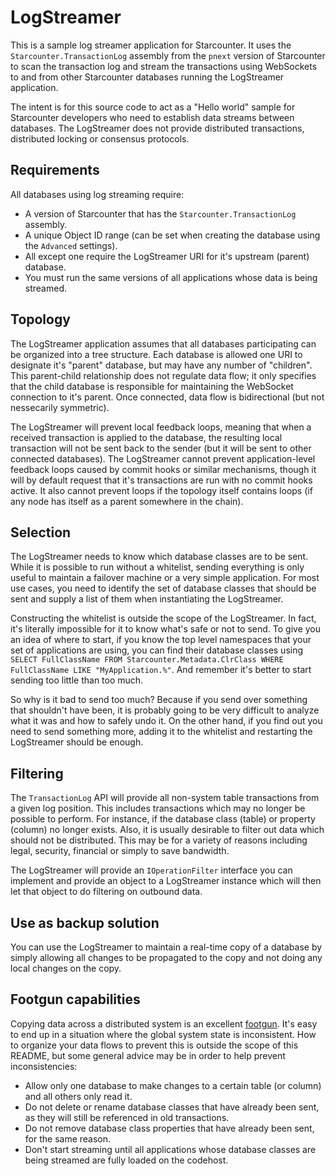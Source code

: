 # LogStreamer

This is a sample log streamer application for Starcounter. It uses the `Starcounter.TransactionLog` assembly from the `pnext` version of Starcounter to scan the transaction log and stream the transactions using WebSockets to and from other Starcounter databases running the LogStreamer application.

The intent is for this source code to act as a "Hello world" sample for Starcounter developers who need to establish data streams between databases. The LogStreamer does not provide distributed transactions, distributed locking or consensus protocols.

## Requirements

All databases using log streaming require:
* A version of Starcounter that has the `Starcounter.TransactionLog` assembly.
* A unique Object ID range (can be set when creating the database using the `Advanced` settings).
* All except one require the LogStreamer URI for it's upstream (parent) database.
* You must run the same versions of all applications whose data is being streamed.

## Topology

The LogStreamer application assumes that all databases participating can be organized into a tree structure. Each database is allowed one URI to designate it's "parent" database, but may have any number of "children". This parent-child relationship does not regulate data flow; it only specifies that the child database is responsible for maintaining the WebSocket connection to it's parent. Once connected, data flow is bidirectional (but not nessecarily symmetric).

The LogStreamer will prevent local feedback loops, meaning that when a received transaction is applied to the database, the resulting local transaction will not be sent back to the sender (but it will be sent to other connected databases). The LogStreamer cannot prevent application-level feedback loops caused by commit hooks or similar mechanisms, though it will by default request that it's transactions are run with no commit hooks active. It also cannot prevent loops if the topology itself contains loops (if any node has itself as a parent somewhere in the chain).

## Selection

The LogStreamer needs to know which database classes are to be sent. While it is possible to run without a whitelist, sending everything is only useful to maintain a failover machine or a very simple application. For most use cases, you need to identify the set of database classes that should be sent and supply a list of them when instantiating the LogStreamer.

Constructing the whitelist is outside the scope of the LogStreamer. In fact, it's literally impossible for it to know what's safe or not to send. To give you an idea of where to start, if you know the top level namespaces that your set of applications are using, you can find their database classes using `SELECT FullClassName FROM Starcounter.Metadata.ClrClass WHERE FullClassName LIKE "MyApplication.%"`. And remember it's better to start sending too little than too much.

So why is it bad to send too much? Because if you send over something that shouldn't have been, it is probably going to be very difficult to analyze what it was and how to safely undo it. On the other hand, if you find out you need to send something more, adding it to the whitelist and restarting the LogStreamer should be enough.

## Filtering

The `TransactionLog` API will provide all non-system table transactions from a given log position. This includes transactions which may no longer be possible to perform. For instance, if the database class (table) or property (column) no longer exists. Also, it is usually desirable to filter out data which should not be distributed. This may be for a variety of reasons including legal, security, financial or simply to save bandwidth.

The LogStreamer will provide an `IOperationFilter` interface you can implement and provide an object to a LogStreamer instance which will then let that object to do filtering on outbound data.

## Use as backup solution

You can use the LogStreamer to maintain a real-time copy of a database by simply allowing all changes to be propagated to the copy and not doing any local changes on the copy.

## Footgun capabilities

Copying data across a distributed system is an excellent [footgun](http://www.urbandictionary.com/define.php?term=footgun). It's easy to end up in a situation where the global system state is inconsistent. How to organize your data flows to prevent this is outside the scope of this README, but some general advice may be in order to help prevent inconsistencies:
* Allow only one database to make changes to a certain table (or column) and all others only read it.
* Do not delete or rename database classes that have already been sent, as they will still be referenced in old transactions.
* Do not remove database class properties that have already been sent, for the same reason.
* Don't start streaming until all applications whose database classes are being streamed are fully loaded on the codehost.

